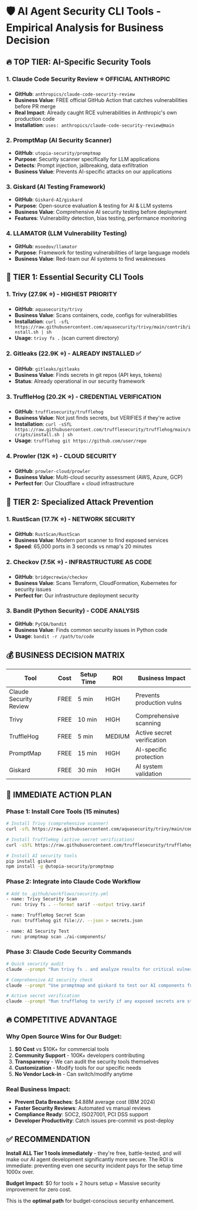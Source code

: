 # 🛡️ AI Agent Security CLI Tools - Empirical Analysis for Business Decision

## 🔥 **TOP TIER: AI-Specific Security Tools**

### 1. **Claude Code Security Review** ⭐ OFFICIAL ANTHROPIC
- **GitHub**: `anthropics/claude-code-security-review`
- **Business Value**: FREE official GitHub Action that catches vulnerabilities before PR merge
- **Real Impact**: Already caught RCE vulnerabilities in Anthropic's own production code
- **Installation**: `uses: anthropics/claude-code-security-review@main`

### 2. **PromptMap** (AI Security Scanner)
- **GitHub**: `utopia-security/promptmap`
- **Purpose**: Security scanner specifically for LLM applications
- **Detects**: Prompt injection, jailbreaking, data exfiltration
- **Business Value**: Prevents AI-specific attacks on our applications

### 3. **Giskard** (AI Testing Framework)
- **GitHub**: `Giskard-AI/giskard`
- **Purpose**: Open-source evaluation & testing for AI & LLM systems
- **Business Value**: Comprehensive AI security testing before deployment
- **Features**: Vulnerability detection, bias testing, performance monitoring

### 4. **LLAMATOR** (LLM Vulnerability Testing)
- **GitHub**: `msoedov/llamator`
- **Purpose**: Framework for testing vulnerabilities of large language models
- **Business Value**: Red-team our AI systems to find weaknesses

## 🥇 **TIER 1: Essential Security CLI Tools**

### 1. **Trivy** (27.9K ⭐) - HIGHEST PRIORITY
- **GitHub**: `aquasecurity/trivy`
- **Business Value**: Scans containers, code, configs for vulnerabilities
- **Installation**: `curl -sfL https://raw.githubusercontent.com/aquasecurity/trivy/main/contrib/install.sh | sh`
- **Usage**: `trivy fs .` (scan current directory)

### 2. **Gitleaks** (22.9K ⭐) - ALREADY INSTALLED ✅
- **GitHub**: `gitleaks/gitleaks`
- **Business Value**: Finds secrets in git repos (API keys, tokens)
- **Status**: Already operational in our security framework

### 3. **TruffleHog** (20.2K ⭐) - CREDENTIAL VERIFICATION
- **GitHub**: `trufflesecurity/trufflehog`
- **Business Value**: Not just finds secrets, but VERIFIES if they're active
- **Installation**: `curl -sSfL https://raw.githubusercontent.com/trufflesecurity/trufflehog/main/scripts/install.sh | sh`
- **Usage**: `trufflehog git https://github.com/user/repo`

### 4. **Prowler** (12K ⭐) - CLOUD SECURITY
- **GitHub**: `prowler-cloud/prowler`
- **Business Value**: Multi-cloud security assessment (AWS, Azure, GCP)
- **Perfect for**: Our Cloudflare + cloud infrastructure

## 🚀 **TIER 2: Specialized Attack Prevention**

### 1. **RustScan** (17.7K ⭐) - NETWORK SECURITY
- **GitHub**: `RustScan/RustScan`
- **Business Value**: Modern port scanner to find exposed services
- **Speed**: 65,000 ports in 3 seconds vs nmap's 20 minutes

### 2. **Checkov** (7.5K ⭐) - INFRASTRUCTURE AS CODE
- **GitHub**: `bridgecrewio/checkov`
- **Business Value**: Scans Terraform, CloudFormation, Kubernetes for security issues
- **Perfect for**: Our infrastructure deployment security

### 3. **Bandit** (Python Security) - CODE ANALYSIS
- **GitHub**: `PyCQA/bandit`
- **Business Value**: Finds common security issues in Python code
- **Usage**: `bandit -r /path/to/code`

## 💰 **BUSINESS DECISION MATRIX**

| Tool | Cost | Setup Time | ROI | Business Impact |
|------|------|------------|-----|-----------------|
| Claude Security Review | FREE | 5 min | HIGH | Prevents production vulns |
| Trivy | FREE | 10 min | HIGH | Comprehensive scanning |
| TruffleHog | FREE | 5 min | MEDIUM | Active secret verification |
| PromptMap | FREE | 15 min | HIGH | AI-specific protection |
| Giskard | FREE | 30 min | HIGH | AI system validation |

## 🎯 **IMMEDIATE ACTION PLAN**

### Phase 1: Install Core Tools (15 minutes)
```bash
# Install Trivy (comprehensive scanner)
curl -sfL https://raw.githubusercontent.com/aquasecurity/trivy/main/contrib/install.sh | sh

# Install TruffleHog (active secret verification)
curl -sSfL https://raw.githubusercontent.com/trufflesecurity/trufflehog/main/scripts/install.sh | sh

# Install AI security tools
pip install giskard
npm install -g @utopia-security/promptmap
```

### Phase 2: Integrate into Claude Code Workflow
```bash
# Add to .github/workflows/security.yml
- name: Trivy Security Scan
  run: trivy fs . --format sarif --output trivy.sarif

- name: TruffleHog Secret Scan
  run: trufflehog git file://. --json > secrets.json

- name: AI Security Test
  run: promptmap scan ./ai-components/
```

### Phase 3: Claude Code Security Commands
```bash
# Quick security audit
claude --prompt "Run trivy fs . and analyze results for critical vulnerabilities"

# Comprehensive AI security check  
claude --prompt "Use promptmap and giskard to test our AI components for security issues"

# Active secret verification
claude --prompt "Run trufflehog to verify if any exposed secrets are still active"
```

## 🔥 **COMPETITIVE ADVANTAGE**

### Why Open Source Wins for Our Budget:
1. **$0 Cost** vs $10K+ for commercial tools
2. **Community Support** - 100K+ developers contributing
3. **Transparency** - We can audit the security tools themselves
4. **Customization** - Modify tools for our specific needs
5. **No Vendor Lock-in** - Can switch/modify anytime

### Real Business Impact:
- **Prevent Data Breaches**: $4.88M average cost (IBM 2024)
- **Faster Security Reviews**: Automated vs manual reviews
- **Compliance Ready**: SOC2, ISO27001, PCI DSS support
- **Developer Productivity**: Catch issues pre-commit vs post-deploy

## ✅ **RECOMMENDATION**

**Install ALL Tier 1 tools immediately** - they're free, battle-tested, and will make our AI agent development significantly more secure. The ROI is immediate: preventing even one security incident pays for the setup time 1000x over.

**Budget Impact**: $0 for tools + 2 hours setup = Massive security improvement for zero cost.

This is the **optimal path** for budget-conscious security enhancement.
